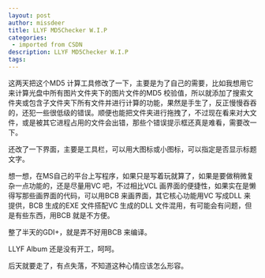 ```yaml
---
layout: post
author: missdeer
title: LLYF MD5Checker W.I.P
categories: 
 - imported from CSDN
description: LLYF MD5Checker W.I.P
tags: 
---
```


这两天把这个MD5 计算工具修改了一下，主要是为了自己的需要，比如我想用它来计算光盘中所有图片文件夹下的图片文件的MD5 校验值，所以就添加了搜索文件夹或包含子文件夹下所有文件并进行计算的功能，果然是手生了，反正慢慢吞吞的，还犯一些很低级的错误。顺便也能把文件夹进行拖拽了，不过现在看来对大文件，或是被其它进程占用的文件会出错，那些个错误提示框还真是难看，需要改一下。

还改了一下界面，主要是工具栏，可以用大图标或小图标，可以指定是否显示标题文字。

想一想，在MS自己的平台上写程序，如果只是写着玩就算了，如果是要做稍微复杂一点功能的，还是尽量用VC 吧，不过相比VCL 画界面的便捷性，如果实在是懒得写那些画界面的代码，可以用BCB 来画界面，其它核心功能用VC 写成DLL 来提供，BCB 生成的EXE 文件搭配VC 生成的DLL 文件混用，有可能会有问题，但是有些东西，用BCB 就是不方便。

整了半天的GDI+，就是弄不好用BCB 来编译。

LLYF Album 还是没有开工，呵呵。

后天就要走了，有点失落，不知道这种心情应该怎么形容。

